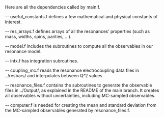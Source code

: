 Here are all the dependencies called by main.f.

-- useful_constants.f defines a few mathematical and physical constants of interest.

-- res_arrays.f defines arrays of all the resonances' properties (such as mass, widths, spins, parities, ...).

-- model.f includes the subroutines to compute all the observables in our resonance model.

-- intx.f has integration subroutines.

-- coupling_mc.f reads the resonance electrocoupling data files in ../resbars/ and interpolates between Q^2 values.

-- resonance_files.f contains the subroutines to generate the observable files in ../Output/, as explained in the README of the main branch.
It creates all observables without uncertainties, including MC-sampled observables.

-- computer.f is needed for creating the mean and standard deviation from the MC-sampled observables generated by resonance_files.f.
